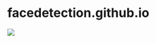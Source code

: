 # facedetection.github.io

</a>
<a href="https://docs.python.org/3.8/" style="pointer-events: stroke;" target="_blank">
<img src="https://img.shields.io/badge/python-3.8-yellowgreen">
</a>

